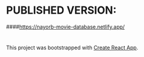# PUBLISHED VERSION:
####https://nayorb-movie-database.netlify.app/


#
#
This project was bootstrapped with [Create React App](https://github.com/facebook/create-react-app).